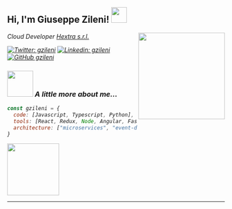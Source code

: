 <h2> Hi, I'm Giuseppe Zileni! <img src="https://media.giphy.com/media/OGSpqEw1L5e055nwYm/giphy.gif" width="36"></h2>
<img align='right' src="https://media.giphy.com/media/ieyl9zmCjO4b4t6qoY/giphy.gif" width="200">
<p><em>Cloud Developer <a target="_blank" href="https://www.hextra.it">Hextra s.r.l.</a></br></p>

[![Twitter: gzileni](https://img.shields.io/twitter/follow/gzileni_dev?style=social)](https://twitter.com/gzileni_dev)
[![Linkedin: gzileni](https://img.shields.io/badge/-gzileni-blue?style=flat-square&logo=Linkedin&logoColor=white&link=https://www.linkedin.com/in/gzileni/)](https://www.linkedin.com/in/thaianebraga/)
[![GitHub gzileni](https://img.shields.io/github/followers/gzileni?label=follow&style=social)](https://github.com/gzileni)


### <img src="https://media.giphy.com/media/wwgamp8bOsx8byvKTi/giphy.gif" width="60"> A little more about me...  

```javascript
const gzileni = {
  code: [Javascript, Typescript, Python],
  tools: [React, Redux, Node, Angular, Fastify, Jest, Docker, Flask],
  architecture: ["microservices", "event-driven", "design system pattern"],
}
```

<img src="https://media.giphy.com/media/2rxnu1jtbcSNmu6jvQ/giphy.gif" width="120">

---
